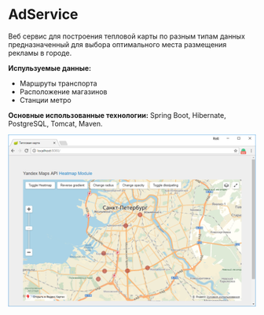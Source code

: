 # AdService

Веб сервис для построения тепловой карты по разным типам данных предназначенный для выбора оптимального места размещения рекламы в городе.

**Испульзуемые данные:**
- Маршруты транспорта
- Расположение магазинов
- Станции метро

**Основные использованные технологии:** Spring Boot, Hibernate, PostgreSQL, Tomcat, Maven.

![alt text](https://raw.githubusercontent.com/0xFaulty/AdvertisingService/master/screenshots/preview.png)